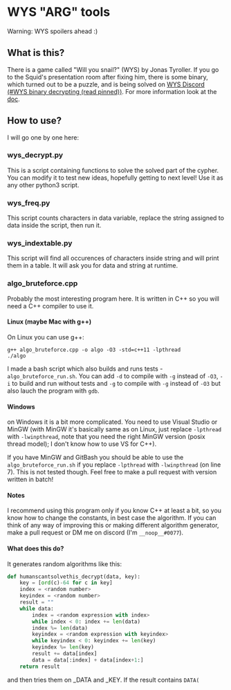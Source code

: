 # WYS "ARG" tools

Warning: WYS spoilers ahead :)

## What is this?

There is a game called "Will you snail?" (WYS) by Jonas Tyroller. If you go to the Squid's presentation room after fixing him, there is some binary, which turned out to be a puzzle, and is being solved on [WYS Discord (\#WYS binary decrypting (read pinned))](https://discord.gg/6Kk2FUHmgf). For more information look at the [doc](https://docs.google.com/document/d/1e_nOhSkTh9cchh8n5yDadvf-pnoi8CBZnHwZE0dsbcI/edit#).

## How to use?

I will go one by one here:

### wys_decrypt.py

This is a script containing functions to solve the solved part of the cypher. You can modify it to test new ideas, hopefully getting to next level! Use it as any other python3 script.

### wys_freq.py

This script counts characters in data variable, replace the string assigned to data inside the script, then run it.

### wys_indextable.py

This script will find all occurences of characters inside string and will print them in a table. It will ask you for data and string at runtime.

### algo_bruteforce.cpp

Probably the most interesting program here. It is written in C++ so you will need a C++ compiler to use it.

#### Linux (maybe Mac with g++)

On Linux you can use g++:

```shell
g++ algo_bruteforce.cpp -o algo -O3 -std=c++11 -lpthread
./algo
```

I made a bash script which also builds and runs tests - `algo_bruteforce_run.sh`. You can add `-d` to compile with `-g` instead of `-O3`, `-i` to build and run without tests and `-g` to compile with `-g` instead of `-O3` but also lauch the program with `gdb`.

#### Windows

on Windows it is a bit more complicated. You need to use Visual Studio or MinGW (with MinGW it's basically same as on Linux, just replace `-lpthread` with `-lwinpthread`, note that you need the right MinGW version (posix thread model); I don't know how to use VS for C++).

If you have MinGW and GitBash you should be able to use the `algo_bruteforce_run.sh` if you replace `-lpthread` with `-lwinpthread` (on line 7). This is not tested though. Feel free to make a pull request with version written in batch!

#### Notes

I recommend using this program only if you know C++ at least a bit, so you know how to change the constants, in best case the algorithm. If you can think of any way of improving this or making different algorithm generator, make a pull request or DM me on discord (I'm `__noop__#0077`).

#### What does this do?

It generates random algorithms like this:

```python
def humanscantsolvethis_decrypt(data, key):
    key = [ord(c)-64 for c in key]
    index = <random number>
    keyindex = <random number>
    result = ""
    while data:
        index = <random expression with index>
        while index < 0: index += len(data)
        index %= len(data)
        keyindex = <random expression with keyindex>
        while keyindex < 0: keyindex += len(key)
        keyindex %= len(key)
        result += data[index]
        data = data[:index] + data[index+1:]
    return result
```

and then tries them on \_DATA and \_KEY. If the result contains `DATA(`
